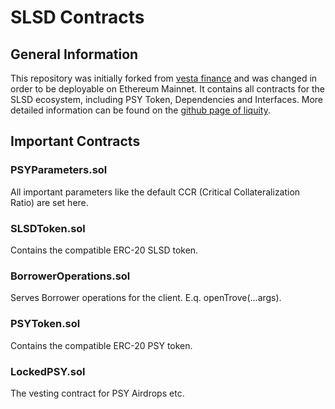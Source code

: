 # SLSD Contracts

## General Information

This repository was initially forked from [vesta finance](https://github.com/vesta-finance/vesta-protocol-v1/releases/tag/v1.0) and was changed in order to be deployable on Ethereum Mainnet.
It contains all contracts for the SLSD ecosystem, including PSY Token, Dependencies and Interfaces.
More detailed information can be found on the [github page of liquity](https://github.com/liquity/dev).

## Important Contracts

### PSYParameters.sol

All important parameters like the default CCR (Critical Collateralization Ratio) are set here.

### SLSDToken.sol

Contains the compatible ERC-20 SLSD token.

### BorrowerOperations.sol

Serves Borrower operations for the client. E.q. openTrove(...args).

### PSYToken.sol

Contains the compatible ERC-20 PSY token.

### LockedPSY.sol

The vesting contract for PSY Airdrops etc.
